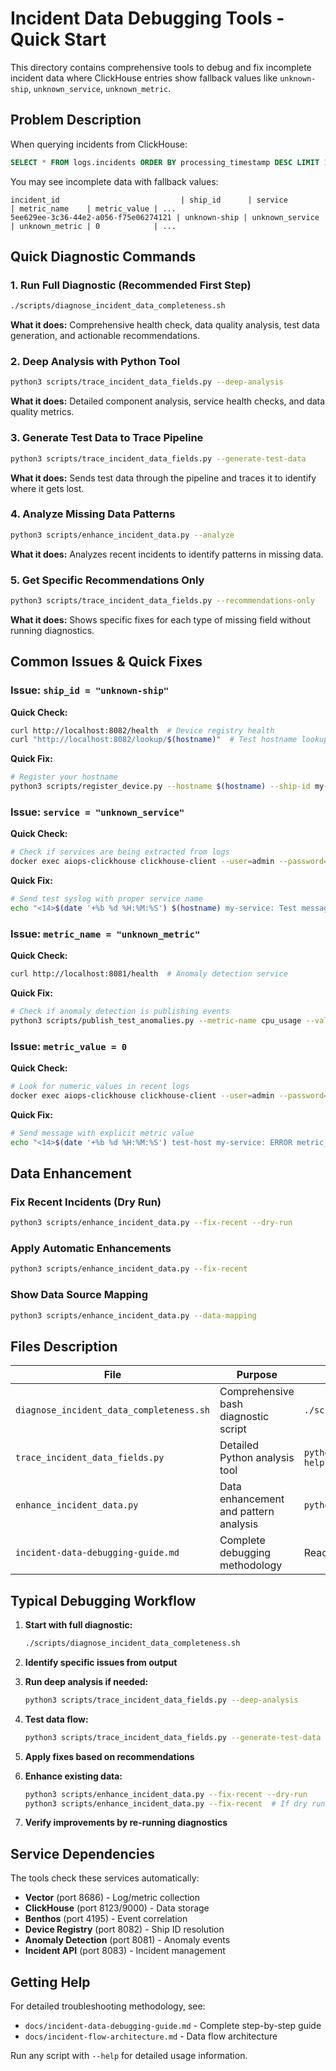 # Incident Data Debugging Tools - Quick Start

This directory contains comprehensive tools to debug and fix incomplete incident data where ClickHouse entries show fallback values like `unknown-ship`, `unknown_service`, `unknown_metric`.

## Problem Description

When querying incidents from ClickHouse:
```sql
SELECT * FROM logs.incidents ORDER BY processing_timestamp DESC LIMIT 1;
```

You may see incomplete data with fallback values:
```
incident_id                           | ship_id      | service         | metric_name    | metric_value | ...
5ee629ee-3c36-44e2-a056-f75e06274121 | unknown-ship | unknown_service | unknown_metric | 0            | ...
```

## Quick Diagnostic Commands

### 1. Run Full Diagnostic (Recommended First Step)
```bash
./scripts/diagnose_incident_data_completeness.sh
```
**What it does:** Comprehensive health check, data quality analysis, test data generation, and actionable recommendations.

### 2. Deep Analysis with Python Tool
```bash
python3 scripts/trace_incident_data_fields.py --deep-analysis
```
**What it does:** Detailed component analysis, service health checks, and data quality metrics.

### 3. Generate Test Data to Trace Pipeline
```bash
python3 scripts/trace_incident_data_fields.py --generate-test-data
```
**What it does:** Sends test data through the pipeline and traces it to identify where it gets lost.

### 4. Analyze Missing Data Patterns
```bash
python3 scripts/enhance_incident_data.py --analyze
```
**What it does:** Analyzes recent incidents to identify patterns in missing data.

### 5. Get Specific Recommendations Only
```bash
python3 scripts/trace_incident_data_fields.py --recommendations-only
```
**What it does:** Shows specific fixes for each type of missing field without running diagnostics.

## Common Issues & Quick Fixes

### Issue: `ship_id = "unknown-ship"`

**Quick Check:**
```bash
curl http://localhost:8082/health  # Device registry health
curl "http://localhost:8082/lookup/$(hostname)"  # Test hostname lookup
```

**Quick Fix:**
```bash
# Register your hostname
python3 scripts/register_device.py --hostname $(hostname) --ship-id my-ship-01
```

### Issue: `service = "unknown_service"`

**Quick Check:**
```bash
# Check if services are being extracted from logs
docker exec aiops-clickhouse clickhouse-client --user=admin --password=admin --query="SELECT DISTINCT service FROM logs.raw WHERE timestamp > now() - INTERVAL 1 HOUR"
```

**Quick Fix:**
```bash
# Send test syslog with proper service name
echo "<14>$(date '+%b %d %H:%M:%S') $(hostname) my-service: Test message" | nc -u localhost 1514
```

### Issue: `metric_name = "unknown_metric"`

**Quick Check:**
```bash
curl http://localhost:8081/health  # Anomaly detection service
```

**Quick Fix:**
```bash
# Check if anomaly detection is publishing events
python3 scripts/publish_test_anomalies.py --metric-name cpu_usage --value 95.5
```

### Issue: `metric_value = 0`

**Quick Check:**
```bash
# Look for numeric values in recent logs
docker exec aiops-clickhouse clickhouse-client --user=admin --password=admin --query="SELECT message FROM logs.raw WHERE message REGEXP '[0-9]+\\.?[0-9]*' LIMIT 5"
```

**Quick Fix:**
```bash
# Send message with explicit metric value
echo "<14>$(date '+%b %d %H:%M:%S') test-host my-service: ERROR metric_name=cpu_usage metric_value=87.5" | nc -u localhost 1514
```

## Data Enhancement

### Fix Recent Incidents (Dry Run)
```bash
python3 scripts/enhance_incident_data.py --fix-recent --dry-run
```

### Apply Automatic Enhancements
```bash
python3 scripts/enhance_incident_data.py --fix-recent
```

### Show Data Source Mapping
```bash
python3 scripts/enhance_incident_data.py --data-mapping
```

## Files Description

| File | Purpose | Usage |
|------|---------|-------|
| `diagnose_incident_data_completeness.sh` | Comprehensive bash diagnostic script | `./scripts/diagnose_incident_data_completeness.sh` |
| `trace_incident_data_fields.py` | Detailed Python analysis tool | `python3 scripts/trace_incident_data_fields.py --help` |
| `enhance_incident_data.py` | Data enhancement and pattern analysis | `python3 scripts/enhance_incident_data.py --help` |
| `incident-data-debugging-guide.md` | Complete debugging methodology | Read for detailed troubleshooting steps |

## Typical Debugging Workflow

1. **Start with full diagnostic:**
   ```bash
   ./scripts/diagnose_incident_data_completeness.sh
   ```

2. **Identify specific issues from output**

3. **Run deep analysis if needed:**
   ```bash
   python3 scripts/trace_incident_data_fields.py --deep-analysis
   ```

4. **Test data flow:**
   ```bash
   python3 scripts/trace_incident_data_fields.py --generate-test-data
   ```

5. **Apply fixes based on recommendations**

6. **Enhance existing data:**
   ```bash
   python3 scripts/enhance_incident_data.py --fix-recent --dry-run
   python3 scripts/enhance_incident_data.py --fix-recent  # If dry run looks good
   ```

7. **Verify improvements by re-running diagnostics**

## Service Dependencies

The tools check these services automatically:
- **Vector** (port 8686) - Log/metric collection
- **ClickHouse** (port 8123/9000) - Data storage  
- **Benthos** (port 4195) - Event correlation
- **Device Registry** (port 8082) - Ship ID resolution
- **Anomaly Detection** (port 8081) - Anomaly events
- **Incident API** (port 8083) - Incident management

## Getting Help

For detailed troubleshooting methodology, see:
- `docs/incident-data-debugging-guide.md` - Complete step-by-step guide
- `docs/incident-flow-architecture.md` - Data flow architecture

Run any script with `--help` for detailed usage information.